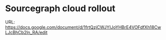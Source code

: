 # Sourcegraph cloud rollout

URL: https://docs.google.com/document/d/1frtQzjCWJYIJoYHBrE4VOFdfXh18CwLJcBhCb2ln_RA/edit
